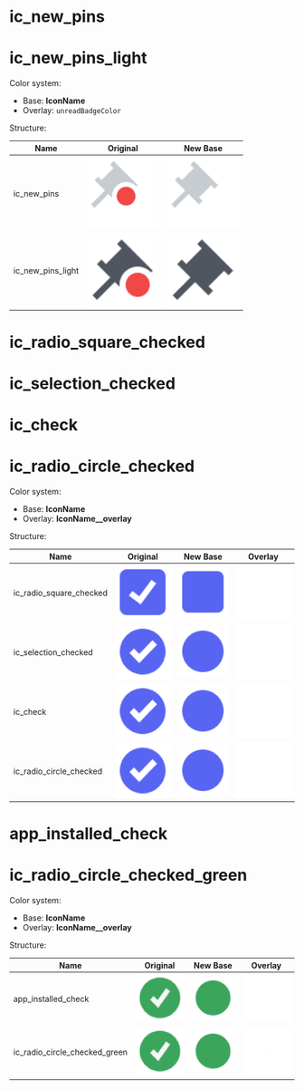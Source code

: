 # ic_new_pins

# ic_new_pins_light

Color system:

- Base: **IconName**
- Overlay: `unreadBadgeColor`

Structure:

| Name              | Original                                                    | New Base                                                |
| ----------------- | ----------------------------------------------------------- | ------------------------------------------------------- |
| ic_new_pins       | ![](./assets/custom-overlay/ic_new_pins/original.png)       | ![](./assets/custom-overlay/ic_new_pins/base.png)       |
| ic_new_pins_light | ![](./assets/custom-overlay/ic_new_pins_light/original.png) | ![](./assets/custom-overlay/ic_new_pins_light/base.png) |

# ic_radio_square_checked

# ic_selection_checked

# ic_check

# ic_radio_circle_checked

Color system:

- Base: **IconName**
- Overlay: **IconName\_\_overlay**

Structure:

| Name                    | Original                                                          | New Base                                                      | Overlay                                                          |
| ----------------------- | ----------------------------------------------------------------- | ------------------------------------------------------------- | ---------------------------------------------------------------- |
| ic_radio_square_checked | ![](./assets/custom-overlay/ic_radio_square_checked/original.png) | ![](./assets/custom-overlay/ic_radio_square_checked/base.png) | ![](./assets/custom-overlay/ic_radio_square_checked/overlay.png) |
| ic_selection_checked    | ![](./assets/custom-overlay/ic_check/original.png)                | ![](./assets/custom-overlay/ic_check/base.png)                | ![](./assets/custom-overlay/ic_check/overlay.png)                |
| ic_check                | ![](./assets/custom-overlay/ic_check/original.png)                | ![](./assets/custom-overlay/ic_check/base.png)                | ![](./assets/custom-overlay/ic_check/overlay.png)                |
| ic_radio_circle_checked | ![](./assets/custom-overlay/ic_check/original.png)                | ![](./assets/custom-overlay/ic_check/base.png)                | ![](./assets/custom-overlay/ic_check/overlay.png)                |

# app_installed_check

# ic_radio_circle_checked_green

Color system:

- Base: **IconName**
- Overlay: **IconName\_\_overlay**

Structure:

| Name                          | Original                                                      | New Base                                                  | Overlay                                                      |
| ----------------------------- | ------------------------------------------------------------- | --------------------------------------------------------- | ------------------------------------------------------------ |
| app_installed_check           | ![](./assets/custom-overlay/app_installed_check/original.png) | ![](./assets/custom-overlay/app_installed_check/base.png) | ![](./assets/custom-overlay/app_installed_check/overlay.png) |
| ic_radio_circle_checked_green | ![](./assets/custom-overlay/app_installed_check/original.png) | ![](./assets/custom-overlay/app_installed_check/base.png) | ![](./assets/custom-overlay/app_installed_check/overlay.png) |
